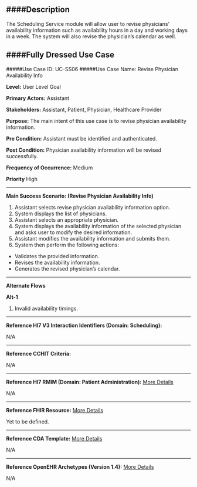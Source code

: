 ####Description
--------------
The Scheduling Service module will allow user to revise physicians’ availability information such as availability hours in a day and working days in a week. The system will also revise the physician’s calendar as well.

####Fully Dressed Use Case
--------------------------

#####Use Case ID: UC-SS06
#####Use Case Name: Revise Physician Availability Info

**Level:**                     User Level Goal

**Primary Actors:**            Assistant

**Stakeholders:**              Assistant, Patient, Physician, Healthcare Provider

**Purpose:**                   The main intent of this use case is to revise physician availability information.

**Pre Condition:**             Assistant must be identified and authenticated.

**Post Condition:**            Physician availability information will be revised successfully.

**Frequency of Occurrence:**   Medium

**Priority**                   High
__________________________________________________________
**Main Success Scenario: (Revise Physician Availability Info)**

1. Assistant selects revise physician availability information option.
2. System displays the list of physicians.
3. Assistant selects an appropriate physician.
4. System displays the availability information of the selected physician and asks user to modify the desired information.
5. Assistant modifies the availability information and submits them.
6. System then perform the following actions:
  * Validates the provided information.
  * Revises the availability information.
  * Generates the revised physician’s calendar.
  
_______________________________________________________________________________
**Alternate Flows** 

**Alt-1**

1. Invalid availability timings.

________________________________________________________________________
**Reference Hl7 V3 Interaction Identifiers (Domain: Scheduling):**

N/A
_______________________________________________________________
**Reference CCHIT Criteria:**

N/A
_______________________________________________________________
**Reference Hl7 RMIM (Domain: Patient Administration):** [More Details](http://www.hl7.org/implement/standards/product_brief.cfm?product_id=306)

N/A
_______________________________________________________________
**Reference FHIR Resource:** [More Details](http://www.hl7.org/implement/standards/fhir/resourcelist.html)

Yet to be defined.
_______________________________________________________________
**Reference CDA Template:** [More Details](http://www.hl7.org/Special/committees/structure/index.cfm)

N/A
_______________________________________________________________
**Reference OpenEHR Archetypes (Version 1.4):** [More Details](http://www.openehr.org/ckm/)

N/A

